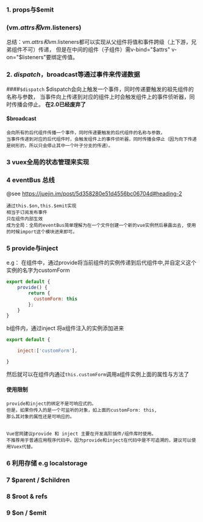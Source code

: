 ### 1. props与$emit
### (vm.$attrs和vm.$listeners)
总结：vm.$attrs和vm.$listeners都可以实现从父组件将值和事件跨级（上下游，兄弟组件不可）传递，
但是在中间的组件（子组件）需v-bind="$attrs" v-on="$listeners"要绑定传值。
### 2. $dispatch，$broadcast等通过事件来传递数据
####`$dispatch`
    $dispatch会向上触发一个事件，同时传递要触发的祖先组件的名称与参数，
    当事件向上传递到对应的组件上时会触发组件上的事件侦听器，同时传播会停止。
**在2.0已经废弃了**
#### $broadcast
    会向所有的后代组件传播一个事件，同时传递要触发的后代组件的名称与参数，
    当事件传递到对应的后代组件时，会触发组件上的事件侦听器，同时传播会停止（因为向下传递是树形的，所以只会停止其中一个叶子分支的传递）。

### 3 vuex全局的状态管理来实现
### 4 eventBus 总线
@see https://juejin.im/post/5d358280e51d4556bc06704d#heading-2
    
    通过this.$on,this.$emit实现
    相当于订阅发布事件
    只在组件内部生效
    成为全局：全局的eventBus简单理解为在一个文件创建一个新的vue实例然后暴露出去, 使用的时候import这个模块进来即可。

### 5 provide与inject

e.g：
在组件中，通过provide将当前组件的实例传递到后代组件中,并自定义这个实例的名字为customForm
```js
export default {
    provide() {
        return {
          customForm: this
        };
    }
}
```
b组件内，通过inject 将a组件注入的实例添加进来
```js
export default {

    inject:['customForm'],

}
```
然后就可以在组件内通过`this.customForm`调用a组件实例上面的属性与方法了

#### 使用限制
    provide和inject的绑定不是可响应式的。
    但是，如果你传入的是一个可监听的对象，如上面的customForm: this,
    那么其对象的属性还是可响应的。
    
    
    Vue官网建议provide 和 inject 主要在开发高阶插件/组件库时使用。
    不推荐用于普通应用程序代码中。因为provide和inject在代码中是不可追溯的，建议可以使用Vuex代替。

### 6 利用存储 e.g localstorage

### 7 $parent / $children

### 8 $root & refs
### 9 $on / $emit
